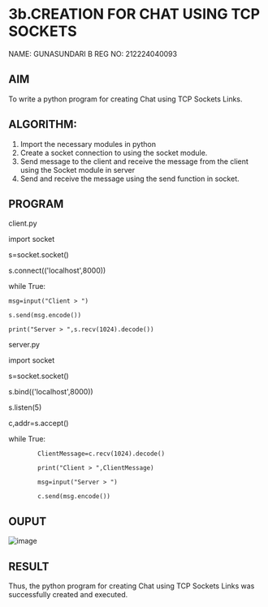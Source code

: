 # 3b.CREATION FOR CHAT USING TCP SOCKETS

NAME: GUNASUNDARI B
REG NO: 212224040093
## AIM
To write a python program for creating Chat using TCP Sockets Links.
## ALGORITHM:
1. Import the necessary modules in python
2. Create a socket connection to using the socket module.
3. Send message to the client and receive the message from the client using the Socket module in
 server
4. Send and receive the message using the send function in socket.
## PROGRAM

client.py

import socket

s=socket.socket() 

s.connect(('localhost',8000))

while True:

    msg=input("Client > ") 
    
    s.send(msg.encode())
    
    print("Server > ",s.recv(1024).decode())


server.py

import socket 

s=socket.socket()

s.bind(('localhost',8000))

s.listen(5)

c,addr=s.accept()

while True:

            ClientMessage=c.recv(1024).decode()
            
            print("Client > ",ClientMessage)
            
            msg=input("Server > ")
            
            c.send(msg.encode())


## OUPUT

![image](https://github.com/user-attachments/assets/2db04c8d-e628-43c4-b201-f13d8326b954)

## RESULT
Thus, the python program for creating Chat using TCP Sockets Links was successfully 
created and executed.
